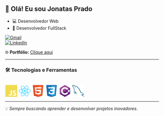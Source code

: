 ## 👋 Olá! Eu sou Jonatas Prado  

- 💻 Desenvolvedor Web  
- 🚀 Desenvolvedor FullStack  

[![Gmail](https://img.shields.io/badge/Gmail-D14836?style=for-the-badge&logo=gmail&logoColor=white)](mailto:jonatasprado445@gmail.com)  
[![LinkedIn](https://img.shields.io/badge/LinkedIn-0077B5?style=for-the-badge&logo=linkedin&logoColor=white)](https://www.linkedin.com/in/jonatas-da-silva-prado-b03a81259/)  

🌐 **Portfólio:** [Clique aqui](https://jonatasprado2610.github.io/Portfolio2.0/)  

---

### 🛠️ Tecnologias e Ferramentas  
<div style="display: inline_block"><br>
  <img align="center" alt="JS" height="40" width="40" src="https://raw.githubusercontent.com/devicons/devicon/master/icons/javascript/javascript-plain.svg">
  <img align="center" alt="React" height="40" width="40" src="https://raw.githubusercontent.com/devicons/devicon/master/icons/react/react-original.svg">
  <img align="center" alt="HTML" height="40" width="40" src="https://raw.githubusercontent.com/devicons/devicon/master/icons/html5/html5-original.svg">
  <img align="center" alt="CSS" height="40" width="40" src="https://raw.githubusercontent.com/devicons/devicon/master/icons/css3/css3-original.svg">
  <img align="center" alt="CSharp" height="40" width="40" src="https://raw.githubusercontent.com/devicons/devicon/master/icons/csharp/csharp-original.svg">
 <img align="center" alt="MySQL" height="40" width="40" src="https://raw.githubusercontent.com/devicons/devicon/master/icons/mysql/mysql-original.svg">

</div>

---

💡 *Sempre buscando aprender e desenvolver projetos inovadores.*
